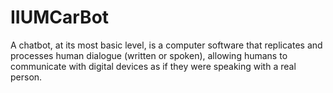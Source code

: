 # IIUMCarBot
A chatbot, at its most basic level, is a computer software that replicates and processes human dialogue (written or spoken), allowing humans to communicate with digital devices as if they were speaking with a real person.
